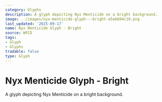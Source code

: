 ```yaml
---
category: Glyphs
description: A glyph depicting Nyx Menticide on a bright background.
image: ../images/nyx-menticide-glyph---bright-a5eb694c10.png
last_updated: '2025-09-17'
name: Nyx Menticide Glyph - Bright
source: WFCD
tags:
- Glyph
- Glyphs
tradable: false
type: Glyph
---
```


# Nyx Menticide Glyph - Bright

A glyph depicting Nyx Menticide on a bright background.


